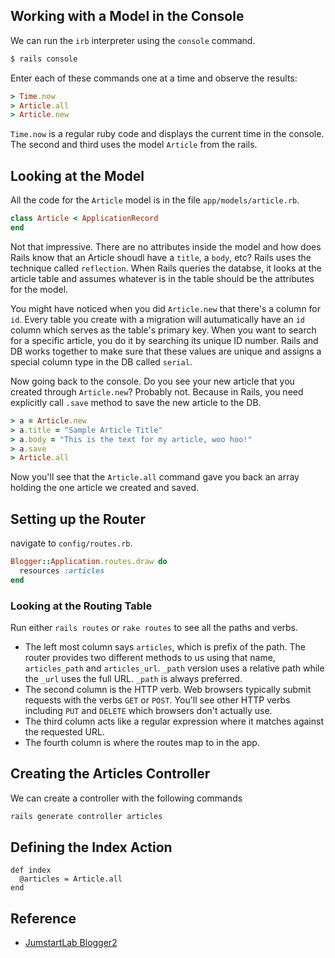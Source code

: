 
## Working with a Model in the Console
We can run the `irb` interpreter using the `console` command.
```bash
$ rails console
```

Enter each of these commands one at a time and observe the results:
```rb
> Time.now
> Article.all
> Article.new
```

`Time.now` is a regular ruby code and displays the current time in the console.
The second and third uses the model `Article` from the rails.

## Looking at the Model

All the code for the `Article` model is in the file `app/models/article.rb`.

```rb
class Article < ApplicationRecord
end
```

Not that impressive. There are no attributes inside the model and how does Rails know that an 
Article shoudl have a `title`, a `body`, etc? Rails uses the technique called `reflection`. When Rails queries the databse, it looks at the article table and assumes whatever is in the table should be the attributes for the model.

You might have noticed when you did `Article.new` that there's a column for `id`. Every table you create with a migration will autumatically have an `id` column which serves as the table's primary key. When you want to search for a specific article, you do it by searching its unique ID number. Rails and DB works together to make sure that these values are unique and assigns a special column type in the DB called `serial`.

Now going back to the console. Do you see your new article that you created through `Article.new`? Probably not. Because in Rails, you need explicitly call `.save` method to save the new article to the DB.

```rb
> a = Article.new
> a.title = "Sample Article Title"
> a.body = "This is the text for my article, woo hoo!"
> a.save
> Article.all
```

Now you'll see that the `Article.all` command gave you back an array holding the one article we created and saved. 

## Setting up the Router

navigate to `config/routes.rb`.

```rb
Blogger::Application.routes.draw do
  resources :articles
end
```

### Looking at the Routing Table

Run either `rails routes` or `rake routes` to see all the paths and verbs.

- The left most column says `articles`, which is prefix of the path. The router provides two different methods to us using that name, `articles_path` and `articles_url`. `_path` version uses a relative path while the `_url` uses the full URL. `_path` is always preferred.
- The second column is the HTTP verb. Web browsers typically submit requests with the verbs `GET` or `POST`. You'll see other HTTP verbs including `PUT` and `DELETE` which browsers don't actually use.
- The third column acts like a regular expression where it matches against the requested URL.
- The fourth column is where the routes map to in the app.

## Creating the Articles Controller

We can create a controller with the following commands
```rb
rails generate controller articles
```

## Defining the Index Action
```
def index
  @articles = Article.all
end 
```

<div class="divider"></div>

## Reference
- [JumstartLab Blogger2](http://tutorials.jumpstartlab.com/projects/blogger.html)
